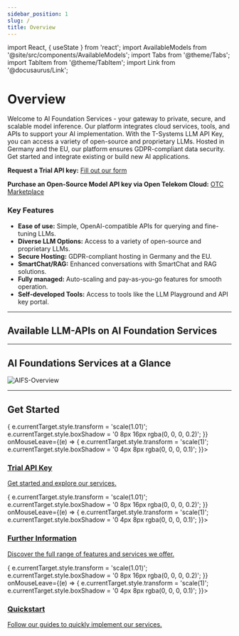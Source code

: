 ```yaml
---
sidebar_position: 1
slug: /
title: Overview
---
```


import React, { useState } from 'react';
import AvailableModels from '@site/src/components/AvailableModels';
import Tabs from '@theme/Tabs';
import TabItem from '@theme/TabItem';
import Link from '@docusaurus/Link';

# Overview

Welcome to AI Foundation Services - your gateway to private, secure, and scalable model inference. Our platform integrates cloud services, tools, and APIs to support your AI implementation. With the T-Systems LLM API Key, you can access a variety of open-source and proprietary LLMs. Hosted in Germany and the EU, our platform ensures GDPR-compliant data security. Get started and integrate existing or build new AI applications.
 
**Request a Trial API key:** [Fill out our form](https://docs.google.com/forms/d/e/1FAIpQLSdBDhCijYUIUeyJVTLzCy0rm55XgD2nG5supwtGRHXVfaX-fw/viewform)

**Purchase an Open-Source Model API key via Open Telekom Cloud:** [OTC Marketplace](https://marketplace.otc.t-systems.com/)

### Key Features
 
- **Ease of use:** Simple, OpenAI-compatible APIs for querying and fine-tuning LLMs.
- **Diverse LLM Options:** Access to a variety of open-source and proprietary LLMs.
- **Secure Hosting:** GDPR-compliant hosting in Germany and the EU.
- **SmartChat/RAG:** Enhanced conversations with SmartChat and RAG solutions.
- **Fully managed:** Auto-scaling and pay-as-you-go features for smooth operation.
- **Self-developed Tools:** Access to tools like the LLM Playground and API key portal.
 
---


## Available LLM-APIs on AI Foundation Services

<AvailableModels />

---

## AI Foundations Services at a Glance

<div style={{ width: '100%', margin: '0 auto' }}>
  <img src="/img/AIFS-Overview.png" alt="AIFS-Overview" style={{ width: '100%', height: 'auto', display: 'block' }} />
</div>

---

## Get Started

<div style={{ display: 'flex', justifyContent: 'space-around', gap: '16px', marginTop: '20px' }}>
  <div style={{ flex: '1 1 30%', position: 'relative', borderRadius: '8px', padding: '16px', backgroundColor: '#E6EAF0', color: '#333', textAlign: 'center', height: '130px', overflow: 'hidden', boxShadow: '0 4px 8px rgba(0, 0, 0, 0.1)', transition: 'transform 0.3s, boxShadow 0.3s' }} onMouseEnter={(e) => { e.currentTarget.style.transform = 'scale(1.01)'; e.currentTarget.style.boxShadow = '0 8px 16px rgba(0, 0, 0, 0.2)'; }} onMouseLeave={(e) => { e.currentTarget.style.transform = 'scale(1)'; e.currentTarget.style.boxShadow = '0 4px 8px rgba(0, 0, 0, 0.1)'; }}>
    <a href="https://docs.google.com/forms/d/e/1FAIpQLSdBDhCijYUIUeyJVTLzCy0rm55XgD2nG5supwtGRHXVfaX-fw/viewform" style={{ textDecoration: 'none', color: 'inherit', position: 'relative', zIndex: 1 }}>
      <h3>Trial API Key</h3>
      <p>Get started and explore our services.</p>
    </a>
  </div>

  <div style={{ flex: '1 1 30%', position: 'relative', borderRadius: '8px', padding: '16px', backgroundColor: '#D8E2F1', color: '#333', textAlign: 'center', height: '130px', overflow: 'hidden', boxShadow: '0 4px 8px rgba(0, 0, 0, 0.1)', transition: 'transform 0.3s, boxShadow 0.3s' }} onMouseEnter={(e) => { e.currentTarget.style.transform = 'scale(1.01)'; e.currentTarget.style.boxShadow = '0 8px 16px rgba(0, 0, 0, 0.2)'; }} onMouseLeave={(e) => { e.currentTarget.style.transform = 'scale(1)'; e.currentTarget.style.boxShadow = '0 4px 8px rgba(0, 0, 0, 0.1)'; }}>
    <a href="./Introduction" style={{ textDecoration: 'none', color: 'inherit', position: 'relative', zIndex: 1 }}>
      <h3>Further Information</h3>
      <p>Discover the full range of features and services we offer.</p>
    </a>
  </div>

  <div style={{ flex: '1 1 30%', position: 'relative', borderRadius: '8px', padding: '16px', backgroundColor: '#EFE7DD', color: '#333', textAlign: 'center', height: '130px', overflow: 'hidden', boxShadow: '0 4px 8px rgba(0, 0, 0, 0.1)', transition: 'transform 0.3s, boxShadow 0.3s' }} onMouseEnter={(e) => { e.currentTarget.style.transform = 'scale(1.01)'; e.currentTarget.style.boxShadow = '0 8px 16px rgba(0, 0, 0, 0.2)'; }} onMouseLeave={(e) => { e.currentTarget.style.transform = 'scale(1)'; e.currentTarget.style.boxShadow = '0 4px 8px rgba(0, 0, 0, 0.1)'; }}>
    <a href="./Quickstart" style={{ textDecoration: 'none', color: 'inherit', position: 'relative', zIndex: 1 }}>
      <h3>Quickstart</h3>
      <p>Follow our guides to quickly implement our services.</p>
    </a>
  </div>
</div>

